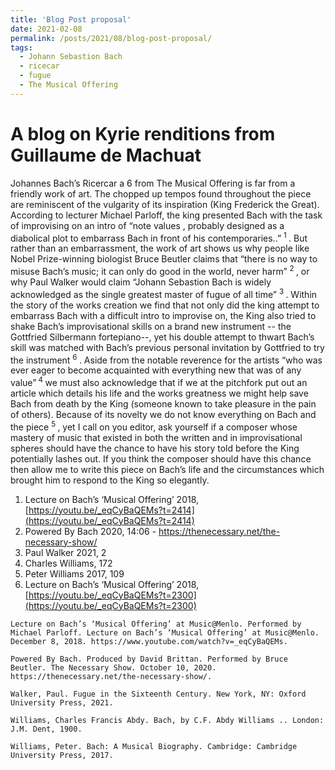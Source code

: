 ```yaml
---
title: 'Blog Post proposal'
date: 2021-02-08
permalink: /posts/2021/08/blog-post-proposal/
tags:
  - Johann Sebastion Bach 
  - ricecar
  - fugue
  - The Musical Offering
---
```


# A blog on Kyrie renditions from Guillaume de Machuat

Johannes Bach’s Ricercar a 6 from The Musical Offering is far from a friendly work of art. The chopped up tempos found throughout the piece are reminiscent of the vulgarity of its inspiration (King Frederick the Great). According to lecturer Michael Parloff, the king presented Bach with the task of improvising on an intro of “note values , probably designed as a diabolical plot to embarrass Bach in front of his contemporaries..”  <sup> 1 </sup> . But rather than an embarrassment, the work of art shows us why people like Nobel Prize-winning biologist Bruce Beutler claims that “there is no way to misuse Bach’s music; it can only do good in the world, never harm” <sup> 2 </sup>, or why Paul Walker would claim “Johann Sebastion Bach is widely acknowledged as the single greatest master of fugue of all time” <sup> 3 </sup>. Within the story of the works creation we find that not only did the king attempt to embarrass Bach with a difficult intro to improvise on, the King also tried to shake Bach’s improvisational skills on a brand new instrument -- the Gottfried Silbermann fortepiano--, yet his double attempt to thwart Bach’s skill was matched with Bach’s previous personal invitation by Gottfried to try the instrument <sup> 6 </sup>. Aside from the notable reverence for the artists “who was ever eager to become acquainted with everything new that was of any value”<sup> 4 </sup> we must also acknowledge that if we at the pitchfork put out an article which details his life and the works greatness we might help save Bach from death by the King (someone known to take pleasure in the pain of others). Because of its novelty we do not know everything on Bach and the piece <sup> 5 </sup>, yet I call on you editor, ask yourself if a composer whose mastery of music that existed in both the written and in improvisational spheres should have the chance to have his story told before the King potentially lashes out. If you think the composer should have this chance then allow me to write this piece on Bach’s life and the circumstances which brought him to respond to the King so elegantly.

1. Lecture on Bach’s ‘Musical Offering’ 2018, [https://youtu.be/_eqCyBaQEMs?t=2414](https://youtu.be/_eqCyBaQEMs?t=2414)
2. Powered By Bach 2020, 14:06 - [https://thenecessary.net/the-necessary-show/ ](https://thenecessary.net/the-necessary-show/)  
3. Paul Walker 2021, 2
4. Charles Williams, 172
5. Peter Williams 2017, 109
6. Lecture on Bach’s ‘Musical Offering’ 2018, [https://youtu.be/_eqCyBaQEMs?t=2300](https://youtu.be/_eqCyBaQEMs?t=2300)

```
Lecture on Bach’s ‘Musical Offering’ at Music@Menlo. Performed by Michael Parloff. Lecture on Bach’s ‘Musical Offering’ at Music@Menlo. December 8, 2018. https://www.youtube.com/watch?v=_eqCyBaQEMs.

Powered By Bach. Produced by David Brittan. Performed by Bruce Beutler. The Necessary Show. October 10, 2020. https://thenecessary.net/the-necessary-show/.

Walker, Paul. Fugue in the Sixteenth Century. New York, NY: Oxford University Press, 2021.

Williams, Charles Francis Abdy. Bach, by C.F. Abdy Williams .. London: J.M. Dent, 1900.

Williams, Peter. Bach: A Musical Biography. Cambridge: Cambridge University Press, 2017.
```

